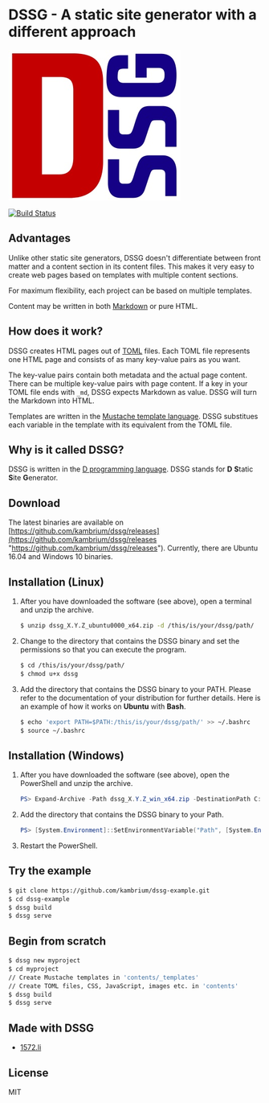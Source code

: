 DSSG - A static site generator with a different approach
========================================================

![DSSG logo](dssg-logo.jpg)

[![Build Status](https://travis-ci.org/kambrium/dssg.svg?branch=master)](https://travis-ci.org/kambrium/dssg)

Advantages
----------
Unlike other static site generators, DSSG doesn't differentiate between front matter and a content section in its content files. This makes it very easy to create web pages based on templates with multiple content sections.

For maximum flexibility, each project can be based on multiple templates.

Content may be written in both [Markdown](https://en.wikipedia.org/wiki/Markdown "Markdown") or pure HTML.

How does it work?
-----------------
DSSG creates HTML pages out of [TOML](https://github.com/toml-lang/toml "TOML") files. Each TOML file represents one HTML page and consists of as many key-value pairs as you want.

The key-value pairs contain both metadata and the actual page content. There can be multiple key-value pairs with page content. If a key in your TOML file ends with `_md`, DSSG expects Markdown as value. DSSG will turn the Markdown into HTML.

Templates are written in the [Mustache template language](https://mustache.github.io/ "Mustache template language"). DSSG substitues each variable in the template with its equivalent from the TOML file. 

Why is it called DSSG?
-----------------------
DSSG is written in the [D programming language](https://dlang.org/ "D programming language"). DSSG stands for **D** **S**tatic **S**ite **G**enerator.

Download
--------
The latest binaries are available on [https://github.com/kambrium/dssg/releases](https://github.com/kambrium/dssg/releases "https://github.com/kambrium/dssg/releases"). Currently, there are Ubuntu 16.04 and Windows 10 binaries.

Installation (Linux)
--------------------
1. After you have downloaded the software (see above), open a terminal and unzip the archive.

    ```bash
    $ unzip dssg_X.Y.Z_ubuntu0000_x64.zip -d /this/is/your/dssg/path/
    ```

2. Change to the directory that contains the DSSG binary and set the permissions so that you can execute the program.

    ```bash
    $ cd /this/is/your/dssg/path/
    $ chmod u+x dssg
    ```

3. Add the directory that contains the DSSG binary to your PATH. Please refer to the documentation of your distribution for further details. Here is an example of how it works on **Ubuntu** with **Bash**.

    ```bash
    $ echo 'export PATH=$PATH:/this/is/your/dssg/path/' >> ~/.bashrc
    $ source ~/.bashrc
    ```

Installation (Windows)
----------------------
1. After you have downloaded the software (see above), open the PowerShell and unzip the archive.

    ```powershell
    PS> Expand-Archive -Path dssg_X.Y.Z_win_x64.zip -DestinationPath C:\this\is\your\dssg\path
    ```

2. Add the directory that contains the DSSG binary to your Path.

    ```powershell
    PS> [System.Environment]::SetEnvironmentVariable("Path", [System.Environment]::GetEnvironmentVariable("Path", [EnvironmentVariableTarget]::User) + ";C:\this\is\your\dssg\path", [EnvironmentVariableTarget]::User)
    ```

3. Restart the PowerShell.

Try the example
---------------

```bash
$ git clone https://github.com/kambrium/dssg-example.git
$ cd dssg-example
$ dssg build
$ dssg serve
```

Begin from scratch
------------------

```bash
$ dssg new myproject
$ cd myproject
// Create Mustache templates in 'contents/_templates'
// Create TOML files, CSS, JavaScript, images etc. in 'contents'
$ dssg build
$ dssg serve
```

Made with DSSG
--------------
- [1572.li](http://1572.li "http://1572.li")

License
-------
MIT